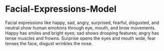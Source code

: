 # Facial-Expressions-Model
Facial expressions like happy, sad, angry, surprised, fearful, disgusted, and neutral show human emotions through eye, mouth, and brow movements. Happy has smiles and bright eyes; sad shows drooping features; angry has tense muscles and frowns. Surprise opens the eyes and mouth wide, fear tenses the face, disgust wrinkles the nose.
